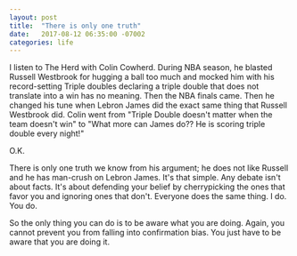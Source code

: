 ```yaml
---
layout: post
title:  "There is only one truth"
date:   2017-08-12 06:35:00 -07002
categories: life
---
```


I listen to The Herd with Colin Cowherd. During NBA season, he blasted Russell Westbrook for hugging a ball too much and mocked him with his record-setting Triple doubles declaring a triple double that does not translate into a win has no meaning. Then the NBA finals came. Then he changed his tune when Lebron James did the exact same thing that Russell Westbrook did. Colin went from "Triple Double doesn't matter when the team doesn't win" to "What more can James do?? He is scoring triple double every night!" 

O.K. 

There is only one truth we know from his argument; he does not like Russell and he has man-crush on Lebron James. It's that simple. Any debate isn't about facts. It's about defending your belief by cherrypicking the ones that favor you and ignoring ones that don't. Everyone does the same thing. I do. You do. 

So the only thing you can do is to be aware what you are doing. Again, you cannot prevent you from falling into confirmation bias. You just have to be aware that you are doing it.